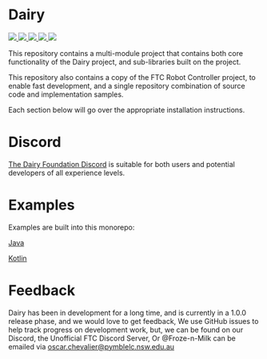 # Dairy
<a href="https://repo.dairy.foundation/#/releases/dev/frozenmilk/dairy/Util" target="_blank">
<img src="https://repo.dairy.foundation/api/badge/latest/releases/dev/frozenmilk/dairy/Util?color=40c14a&name=Util" />
</a>
<a href="https://repo.dairy.foundation/#/releases/dev/frozenmilk/Sinister" target="_blank">
<img src="https://repo.dairy.foundation/api/badge/latest/releases/dev/frozenmilk/Sinister?color=40c14a&name=Sinister" />
</a>
<a href="https://repo.dairy.foundation/#/releases/dev/frozenmilk/dairy/Core" target="_blank">
<img src="https://repo.dairy.foundation/api/badge/latest/releases/dev/frozenmilk/dairy/Core?color=40c14a&name=Core" />
</a>
<a href="https://repo.dairy.foundation/#/releases/dev/frozenmilk/dairy/Pasteurized" target="_blank">
<img src="https://repo.dairy.foundation/api/badge/latest/releases/dev/frozenmilk/dairy/Pasteurized?color=40c14a&name=Pasteurized" />
</a>
<a href="https://repo.dairy.foundation/#/releases/dev/frozenmilk/mercurial/Mercurial" target="_blank">
<img src="https://repo.dairy.foundation/api/badge/latest/releases/dev/frozenmilk/mercurial/Mercurial?color=40c14a&name=Mercurial" />
</a>

This repository contains a multi-module project that contains both core
functionality of the Dairy project, and sub-libraries built on the project.

This repository also contains a copy of the FTC Robot Controller project, to
enable fast development, and a single repository combination of source code and
implementation samples.

Each section below will go over the appropriate installation instructions.

# Discord
[The Dairy Foundation Discord](https://discord.gg/xaSHyhKkFr) is suitable for
both users and potential developers of all experience levels.

# Examples
Examples are built into this monorepo:

[Java](TeamCode/src/main/java/org/firstinspires/ftc/teamcode)

[Kotlin](TeamCode/src/main/kotlin/org/firstinspires/ftc/teamcode)

# Feedback
Dairy has been in development for a long time, and is currently in a 1.0.0
release phase, and we would love to get feedback, We use GitHub issues to help
track progress on development work, but, we can be found on our Discord, the
Unofficial FTC Discord Server, Or @Froze-n-Milk can be emailed via
[oscar.chevalier@pymblelc.nsw.edu.au](mailto:oscar.chevalier@pymblelc.nsw.edu.au)
